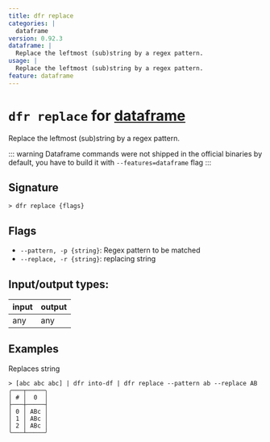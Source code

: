 ```yaml
---
title: dfr replace
categories: |
  dataframe
version: 0.92.3
dataframe: |
  Replace the leftmost (sub)string by a regex pattern.
usage: |
  Replace the leftmost (sub)string by a regex pattern.
feature: dataframe
---
```

<!-- This file is automatically generated. Please edit the command in https://github.com/nushell/nushell instead. -->

# `dfr replace` for [dataframe](/commands/categories/dataframe.md)

<div class='command-title'>Replace the leftmost (sub)string by a regex pattern.</div>

::: warning
Dataframe commands were not shipped in the official binaries by default, you have to build it with `--features=dataframe` flag
:::

## Signature

```> dfr replace {flags} ```

## Flags

 -  `--pattern, -p {string}`: Regex pattern to be matched
 -  `--replace, -r {string}`: replacing string


## Input/output types:

| input | output |
| ----- | ------ |
| any   | any    |

## Examples

Replaces string
```nu
> [abc abc abc] | dfr into-df | dfr replace --pattern ab --replace AB
╭───┬─────╮
│ # │  0  │
├───┼─────┤
│ 0 │ ABc │
│ 1 │ ABc │
│ 2 │ ABc │
╰───┴─────╯

```
